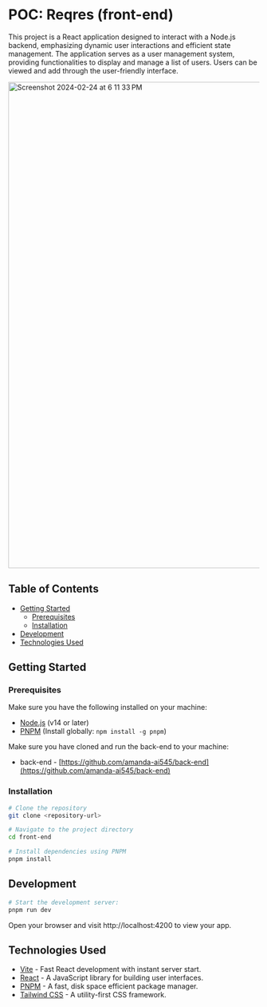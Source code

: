 # POC: Reqres (front-end)

This project is a React application designed to interact with a Node.js backend, emphasizing dynamic user interactions
and efficient state management. The application serves as a user management system, providing functionalities to display
and manage a list of users. Users can be viewed and add through the user-friendly interface.

<img width="974" alt="Screenshot 2024-02-24 at 6 11 33 PM" src="https://github.com/amanda-ai545/front-end/assets/84690445/4fd32823-af4c-43d3-a1cf-c9e5c910330b">

## Table of Contents

- [Getting Started](#getting-started)
  - [Prerequisites](#prerequisites)
  - [Installation](#installation)
- [Development](#development)
- [Technologies Used](#technologies-used)

## Getting Started

### Prerequisites

Make sure you have the following installed on your machine:

- [Node.js](https://nodejs.org/) (v14 or later)
- [PNPM](https://pnpm.io/) (Install globally: `npm install -g pnpm`)

Make sure you have cloned and run the back-end to your machine:

- back-end - [https://github.com/amanda-ai545/back-end](https://github.com/amanda-ai545/back-end)

### Installation

```bash
# Clone the repository
git clone <repository-url>

# Navigate to the project directory
cd front-end

# Install dependencies using PNPM
pnpm install
```

## Development

```bash
# Start the development server:
pnpm run dev
```

Open your browser and visit http://localhost:4200 to view your app.

## Technologies Used

- [Vite](https://vitejs.dev/) - Fast React development with instant server start.
- [React](https://react.dev/) - A JavaScript library for building user interfaces.
- [PNPM](https://pnpm.io/) - A fast, disk space efficient package manager.
- [Tailwind CSS](https://tailwindcss.com/) - A utility-first CSS framework.
